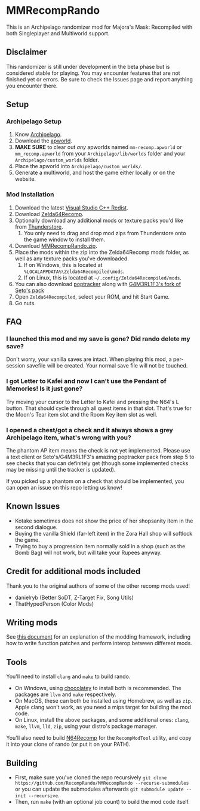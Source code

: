 # MMRecompRando

This is an Archipelago randomizer mod for Majora's Mask: Recompiled with both Singleplayer and Multiworld support.

## Disclaimer

This randomizer is still under development in the beta phase but is considered stable for playing. You may encounter features that are not finished yet or errors. Be sure to check the Issues page and report anything you encounter there.

## Setup

### Archipelago Setup
1. Know [Archipelago](https://archipelago.gg/tutorial/Archipelago/setup/en).
2. Download the [apworld](https://github.com/RecompRando/MMRecompRando/releases/latest).
3. **MAKE SURE** to clear out _any_ apworlds named `mm-recomp.apworld` or `mm_recomp.apworld` from your `Archipelago/lib/worlds` folder and your `Archipelago/custom_worlds` folder.
4. Place the apworld into `Archipelago/custom_worlds/`.
5. Generate a multiworld, and host the game either locally or on the website.

### Mod Installation
1. Download the latest [Visual Studio C++ Redist](https://learn.microsoft.com/en-us/cpp/windows/latest-supported-vc-redist?view=msvc-170#latest-microsoft-visual-c-redistributable-version).
2. Download [Zelda64Recomp](https://github.com/Zelda64Recomp/Zelda64Recomp/releases/latest).
3. Optionally download any additional mods or texture packs you'd like from [Thunderstore](https://thunderstore.io/c/zelda-64-recompiled/).
    1. You only need to drag and drop mod zips from Thunderstore onto the game window to install them.
4. Download [MMRecompRando.zip](https://github.com/RecompRando/MMRecompRando/releases/latest).
5. Place the mods within the zip into the Zelda64Recomp mods folder, as well as any texture packs you've downloaded.
    1. If on Windows, this is located at `%LOCALAPPDATA%\Zelda64Recompiled\mods`.
    2. If on Linux, this is located at `~/.config/Zelda64Recompiled/mods`.
6. You can also download [poptracker](https://github.com/black-sliver/PopTracker/releases/latest) along with [G4M3RL1F3's fork of Seto's pack](https://github.com/G4M3RL1F3/Majoras-Mask-AP-PopTracker-Pack/releases/latest)
7. Open `Zelda64Recompiled`, select your ROM, and hit Start Game.
8. Go nuts.

## FAQ

### I launched this mod and my save is gone? Did rando delete my save?

Don't worry, your vanilla saves are intact. When playing this mod, a per-session savefile will be created. Your normal save file will not be touched.

### I got Letter to Kafei and now I can't use the Pendant of Memories! Is it just gone?

Try moving your cursor to the Letter to Kafei and pressing the N64's L button. That should cycle through all quest items in that slot. That's true for the Moon's Tear item slot and the Room Key item slot as well.

### I opened a chest/got a check and it always shows a grey Archipelago item, what's wrong with you?

The phantom AP item means the check is not yet implemented. Please use a text client or Seto's/G4M3RL1F3's amazing poptracker pack from step 5 to see checks that you can definitely get (though some implemented checks may be missing until the tracker is updated).

If you picked up a phantom on a check that should be implemented, you can open an issue on this repo letting us know!

## Known Issues

- Kotake sometimes does not show the price of her shopsanity item in the second dialogue.
- Buying the vanilla Shield (far-left item) in the Zora Hall shop will softlock the game.
- Trying to buy a progression item normally sold in a shop (such as the Bomb Bag) will not work, but will take your Rupees anyway.

## Credit for additional mods included

Thank you to the original authors of some of the other recomp mods used!

- danielryb (Better SoDT, Z-Target Fix, Song Utils)
- ThatHypedPerson (Color Mods)

## Writing mods
See [this document](https://hackmd.io/fMDiGEJ9TBSjomuZZOgzNg) for an explanation of the modding framework, including how to write function patches and perform interop between different mods.

## Tools
You'll need to install `clang` and `make` to build rando.
* On Windows, using [chocolatey](https://chocolatey.org/) to install both is recommended. The packages are `llvm` and `make` respectively.
* On MacOS, these can both be installed using Homebrew, as well as `zip`. Apple clang won't work, as you need a mips target for building the mod code.
* On Linux, install the above packages, and some additional ones: `clang`, `make`, `llvm`, `lld`, `zip`, using your distro's package manager.

You'll also need to build [N64Recomp](https://github.com/N64Recomp/N64Recomp) for the `RecompModTool` utility, and copy it into your clone of rando (or put it on your PATH).

## Building
* First, make sure you've cloned the repo recursively `git clone https://github.com/RecompRando/MMRecompRando --recurse-submodules` or you can update the submodules afterwards `git submodule update --init --recursive`.
* Then, run `make` (with an optional job count) to build the mod code itself.
